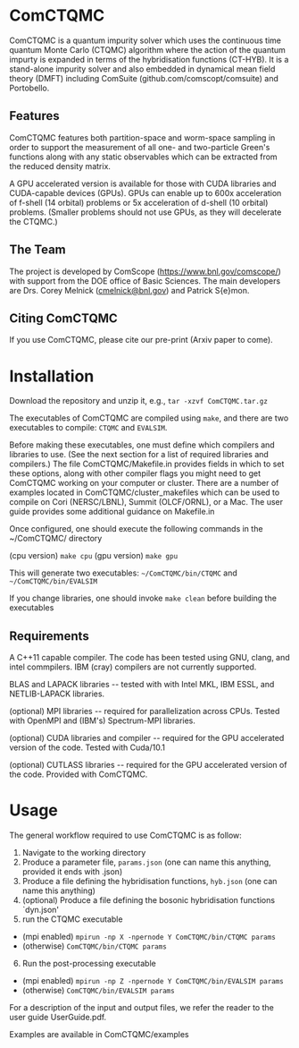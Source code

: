 # ComCTQMC
ComCTQMC is a quantum impurity solver which uses the continuous time quantum Monte Carlo (CTQMC) algorithm where the action of the quantum impurty is expanded in terms of the hybridisation functions (CT-HYB). It is a stand-alone impurity solver and also embedded in dynamical mean field theory (DMFT) including ComSuite (github.com/comscopt/comsuite) and Portobello. 

## Features

ComCTQMC features both partition-space and worm-space sampling in order to support the measurement of all one- and two-particle Green's functions along with any static observables which can be extracted from the reduced density matrix. 

A GPU accelerated version is available for those with CUDA libraries and CUDA-capable devices (GPUs). GPUs can enable up to 600x acceleration of f-shell (14 orbital) problems or 5x acceleration of d-shell (10 orbital) problems. (Smaller problems should not use GPUs, as they will decelerate the CTQMC.)

## The Team

The project is developed by ComScope (https://www.bnl.gov/comscope/) with support from the DOE office of Basic Sciences. The main developers are Drs. Corey Melnick (cmelnick@bnl.gov) and Patrick S\{e}mon.

## Citing ComCTQMC

If you use ComCTQMC, please cite our pre-print (Arxiv paper to come).

# Installation

Download the repository and unzip it, e.g., `tar -xzvf ComCTQMC.tar.gz`

The executables of ComCTQMC are compiled using `make`, and there are two executables to compile: `CTQMC` and `EVALSIM`. 

Before making these executables, one must define which compilers and libraries to use. (See the next section for a list of required libraries and compilers.) The file ComCTQMC/Makefile.in provides fields in which to set these options, along with other compiler flags you might need to get ComCTQMC working on your computer or cluster. There are a number of examples located in ComCTQMC/cluster_makefiles which can be used to compile on Cori (NERSC/LBNL), Summit (OLCF/ORNL), or a Mac. The user guide provides some additional guidance on Makefile.in

Once configured, one should execute the following commands in the ~/ComCTQMC/ directory

(cpu version) `make cpu`
(gpu version) `make gpu`

This will generate two executables: `~/ComCTQMC/bin/CTQMC` and `~/ComCTQMC/bin/EVALSIM`

If you change libraries, one should invoke `make clean` before building the executables

## Requirements

A C++11 capable compiler. The code has been tested using GNU, clang, and intel commpilers. IBM (cray) compilers are not currently supported.

BLAS and LAPACK libraries -- tested with with Intel MKL, IBM ESSL, and NETLIB-LAPACK libraries.

(optional) MPI libraries -- required for parallelization across CPUs. Tested with OpenMPI and (IBM's) Spectrum-MPI libraries.

(optional) CUDA libraries and compiler -- required for the GPU accelerated version of the code. Tested with Cuda/10.1

(optional) CUTLASS libraries -- required for the GPU accelerated version of the code. Provided with ComCTQMC.

# Usage

The general workflow required to use ComCTQMC is as follow:
1. Navigate to the working directory
2. Produce a parameter file, `params.json` (one can name this anything, provided it ends with .json)
3. Produce a file defining the hybridisation functions, `hyb.json` (one can name this anything)
4. (optional) Produce a file defining the bosonic hybridisation functions `dyn.json'
5. run the CTQMC executable
 - (mpi enabled) `mpirun -np X -npernode Y ComCTQMC/bin/CTQMC params` 
 - (otherwise) `ComCTQMC/bin/CTQMC params`
6. Run the post-processing executable
 - (mpi enabled) `mpirun -np Z -npernode Y ComCTQMC/bin/EVALSIM params`
 - (otherwise) `ComCTQMC/bin/EVALSIM params`

For a description of the input and output files, we refer the reader to the user guide UserGuide.pdf.

Examples are available in ComCTQMC/examples
